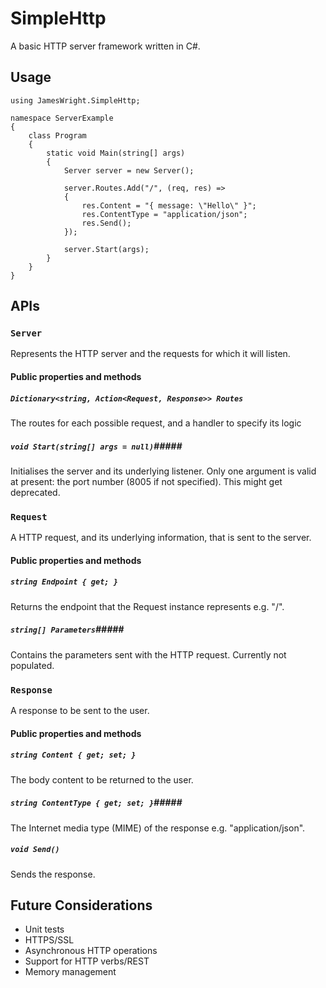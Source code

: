 # SimpleHttp

A basic HTTP server framework written in C#.

## Usage

    using JamesWright.SimpleHttp;
    
    namespace ServerExample
    {
        class Program
        {
            static void Main(string[] args)
            {
                Server server = new Server();

                server.Routes.Add("/", (req, res) =>
                {
                    res.Content = "{ message: \"Hello\" }";
                    res.ContentType = "application/json";
                    res.Send();
                });

                server.Start(args);
            }
        }
    }


## APIs

### `Server` ###
Represents the HTTP server and the requests for which it will listen.

#### Public properties and methods #####
##### `Dictionary<string, Action<Request, Response>> Routes` ######
The routes for each possible request, and a handler to specify its logic

##### `void Start(string[] args = null)`#####
Initialises the server and its underlying listener. Only one argument is valid at present: the port number (8005 if not specified). This might get deprecated.

### `Request` ###
A HTTP request, and its underlying information, that is sent to the server.

#### Public properties and methods #####
##### `string Endpoint { get; }` ######
Returns the endpoint that the Request instance represents e.g. "/".

##### `string[] Parameters`#####
Contains the parameters sent with the HTTP request. Currently not populated.

### `Response` ###
A response to be sent to the user.

#### Public properties and methods #####
##### `string Content { get; set; }` ######
The body content to be returned to the user.

##### `string ContentType { get; set; }`#####
The Internet media type (MIME) of the response e.g. "application/json".

##### `void Send()` #####
Sends the response.

## Future Considerations

* Unit tests
* HTTPS/SSL
* Asynchronous HTTP operations
* Support for HTTP verbs/REST
* Memory management
